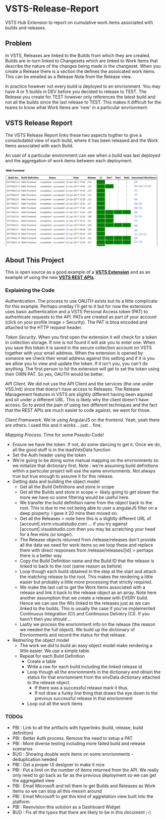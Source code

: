 # VSTS-Release-Report
VSTS Hub Extension to report on cumulative work items associated with builds and releases.

## Problem
In VSTS, Releases are linked to the Builds from which they are created.  Builds are in-turn linked to Changesets which are linked to Work Items that describe the nature of the changes being made in the changeset.  When you create a Release there is a section the defines the assoicated work items.  This can be emailed as a Release Note from the Release view.

In practice however not every build is deployed to an envrionment.  You may have 4 or 5 builds in DEV before you decided to release to TEST.  The Release you create for TEST however only references the latest build and not all the builds since the last release to TEST.  This makes it difficult for the teams to know what Work Items are 'new' in a particular envrionment.

## VSTS Release Report
The VSTS Release Report links these two aspects togther to give a consolodated view of each build, where it has been released and the Work Items associated with each Build.

An user of a particular environment can see when a build was last deployed and the aggregation of work items between each deployment.

![VSTS Release Report](docs/VstsRr1.png)


## About This Project
This is open source as a good example of a [**VSTS Extension**](https://www.visualstudio.com/en-us/docs/integrate/extensions/overview) and as an example of using the new [**VSTS REST APIs**](https://www.visualstudio.com/en-us/docs/integrate/api/overview).

### Explaining the Code

*Authentication*.  The process to use OAUTH exists but its a little complicate for this example.  Perhaps oneday I'll get to it but for now the extensions uses basic authentication and a VSTS Personal Access token (PAT) to authenticate requests to the API.  PATs are created as part of your account (click on your profile image > Security).  The PAT is btoa encoded and attached to the HTTP request header.

*Token Security*.  When you first open the extension it will check for a token in collection storage.  If one is not found it will ask you to enter one.  When you save this token it is saved in the secure collection account on VSTS together with your email address.  When the extension is opened by someone we check their email address against this setting and if it is you we allow you to view and update the token.  If it isn't you, you can't do anything.  The first person to hit the extension will get to set the token using their OWN PAT.  So yes, OAUTH would be better.

*API Client*.  We did not use the API Client and the services (the one under VSS.Init) since that doens't have access to Releases.  The Release Management features in VSTS are slightly different having been aquired and sit under a different URL.  This is likely why the client doesn't have access.  So to avoid the pain of using two different techniques and the fact that the REST APIs are much easier to code against, we went for those.

*Client Framework*.  We're using AngularJS on the frontend.  Yeah, yeah there are others.  I used this and it works .. just .. fine.

*Mapping Process*.  Time for some Pseudo-Code!

* Ensure we have the token.  If not, do some dancing to get it.  Once we do, all the good stuff is in the leadVstsData function
* Set the Auth header using the token
* We're going to be doing some manual mapping on the envrionments so we initialize that dictionary first.  Note : we're assuming build definitions within a particular project will use the same envrionments.  Not always true but true enough to assume it for this release.
* Getting data and building the object model
    * Get all the Build Definitions and store in scope
    * Get all the Builds and store in scope <- likely going to get slower the more we have so some filtering would be useful here.
    * We transfer the build definition name from the object back to the root.  This is due to me not being able to user a angularJS filter on a deep property.  I gave it 20 mins then moved on.
    * Get all the Releases > note here this is a slightly different URL of [account].vsrm.visualstudio.com ... if you try against [account].visualstudio.com then you may be scratching your head for a few mins (or longer).
    * The Release objects returned from /release/releases don't provide all the data we need for work items so we loop these and replace them with direct responses from /release/releases/[id] > perhaps there is a better way 
    * Copy the Build Definition name and the Build ID that the release is linked to back to the root (same reason as before)
    * Loop though each build obtained in the step at the start and attach the matching release to the root.  This makes the rendering a little easier but probably a little more processing that strictly required.
    * We make the last call to get the Work Items associated with a release and link it back to the release object as an array.  Note here another assumption that we create a release with EVERY build.  Hence we can use the WIs linked to the releases just as we can linked to the builds.  This is usually the case if you've implemented Continuous Integration (CI) and Continuous Delviery (CI).  If you havn't then you should ...
    * Lastly we process the envrionment info on the release (the reason we needed the full object).  We build up the dictionary of Envrionments and record the status for that release.
* Rednering the object model
    * The work we did to build an easy object model make rendering a little easier.  We use a simple table.
    * Repeat for each Build Definition
        * Create a table
        * Write a row for each build including the linked release id
        * Loop though all the envrionments in the dictionary and obtain the status for that envrionment from the envData dictionary attached to the release object.
            * If there was a successful release mark it thus.  
            * If not draw a funky line thing that draws the eye down to the previous successful release in that envrionment
        * Loop out all the work items

### TODOs

* PBI : Link to all the artifacts with hyperlinks (build, release, build definition)
* PBI : Better Auth process.  Remove the need to setup a PAT.
* PBI : More diverse testing including more failed build and release scenarios
* BUG : Showing double work items on some envrionments - deduplication needed
* PBI : Get a proper UI designer to make it nice
* PBI : Put a limit on the number of items returned from the API.  We really only need to go back as far as the previous deployment so we can get the aggregated view
* PBI : Email Microsoft and tell them to get Builds and Releases as Work Items so we can stop all this messin around
* PBI : Email Microsoft to get this kind of aggretation view built into the platform
* PBI : Reenvision this solution as a Dashboard Widget
* BUG : Fix all the typos that there are likely to be in this document ;-)




